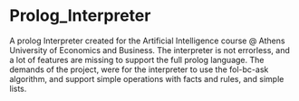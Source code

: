 # Prolog_Interpreter
A prolog Interpreter created for the Artificial Intelligence course @ Athens University of Economics and Business.
The interpreter is not errorless, and a lot of features are missing to support the full prolog language. The demands of the project,
were for the interpreter to use the fol-bc-ask algorithm, and support simple operations with facts and rules, and simple lists.
